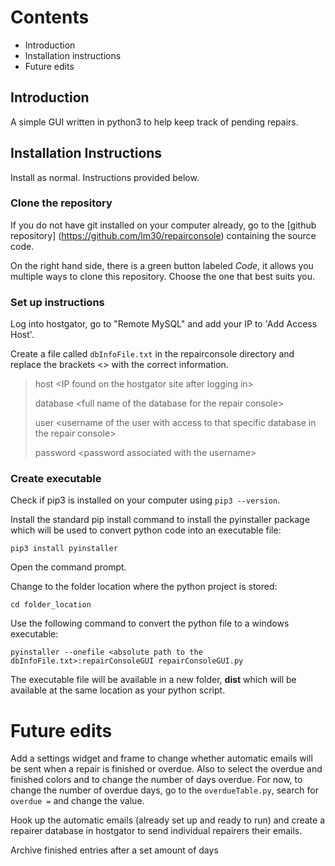 # Contents

* Introduction
* Installation instructions
* Future edits

## Introduction

A simple GUI written in python3 to help keep track of pending repairs.

## Installation Instructions
Install as normal. Instructions provided below.

### Clone the repository
If you do not have git installed on your computer already, go to the [github repository]
(https://github.com/lm30/repairconsole) containing the source code.

On the right hand side, there is a green button labeled *Code*, it allows you multiple ways to clone this repository. Choose the one that best suits you.

### Set up instructions

Log into hostgator, go to "Remote MySQL" and add your IP to 'Add Access Host'.

Create a file called `dbInfoFile.txt` in the repairconsole directory and replace the brackets <> with the correct information.

> host <IP found on the hostgator site after logging in\>
>
> database <full name of the database for the repair console\>
>
> user <username of the user with access to that specific database in the repair console\>
>
> password <password associated with the username\>


### Create executable

Check if pip3 is installed on your computer using `pip3 --version`.

Install the standard pip install command to install the pyinstaller package which will be used to convert python code into an executable file:

`pip3 install pyinstaller`

Open the command prompt.

Change to the folder location where the python project is stored:

`cd folder_location`

Use the following command to convert the python file to a windows executable:

`pyinstaller --onefile <absolute path to the dbInfoFile.txt>:repairConsoleGUI repairConsoleGUI.py`

The executable file will be available in a new folder, **dist** which will be available at the same location as your python script.

# Future edits
Add a settings widget and frame to change whether automatic emails will be sent when a repair is finished or overdue. Also to select the overdue and finished colors and to change the number of days overdue.
	For now, to change the number of overdue days, go to the `overdueTable.py`, search for `overdue =` and change the value.

Hook up the automatic emails (already set up and ready to run) and create a repairer database in hostgator to send individual repairers their emails.

Archive finished entries after a set amount of days